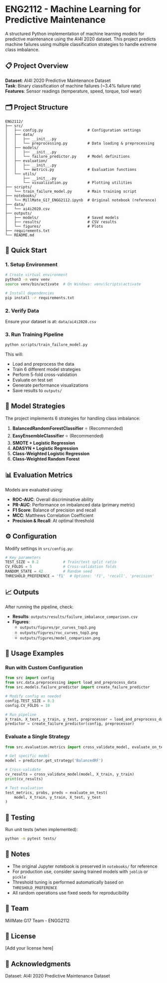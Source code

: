# ENG2112 - Machine Learning for Predictive Maintenance

A structured Python implementation of machine learning models for predictive maintenance using the AI4I 2020 dataset. This project predicts machine failures using multiple classification strategies to handle extreme class imbalance.

## 📋 Project Overview

**Dataset**: AI4I 2020 Predictive Maintenance Dataset  
**Task**: Binary classification of machine failures (~3.4% failure rate)  
**Features**: Sensor readings (temperature, speed, torque, tool wear)

## 🗂️ Project Structure

```
ENG2112/
├── src/
│   ├── config.py                    # Configuration settings
│   ├── data/
│   │   ├── __init__.py
│   │   └── preprocessing.py         # Data loading & preprocessing
│   ├── models/
│   │   ├── __init__.py
│   │   └── failure_predictor.py     # Model definitions
│   ├── evaluation/
│   │   ├── __init__.py
│   │   └── metrics.py               # Evaluation functions
│   └── utils/
│       ├── __init__.py
│       └── visualization.py         # Plotting utilities
├── scripts/
│   └── train_failure_model.py       # Main training script
├── notebooks/
│   └── MillMate_G17_ENGG2112.ipynb  # Original notebook (reference)
├── data/
│   └── ai4i2020.csv
├── outputs/
│   ├── models/                      # Saved models
│   ├── results/                     # CSV results
│   └── figures/                     # Plots
├── requirements.txt
└── README.md
```

## 🚀 Quick Start

### 1. Setup Environment

```bash
# Create virtual environment
python3 -m venv venv
source venv/bin/activate  # On Windows: venv\Scripts\activate

# Install dependencies
pip install -r requirements.txt
```

### 2. Verify Data

Ensure your dataset is at: `data/ai4i2020.csv`

### 3. Run Training Pipeline

```bash
python scripts/train_failure_model.py
```

This will:
- Load and preprocess the data
- Train 6 different model strategies
- Perform 5-fold cross-validation
- Evaluate on test set
- Generate performance visualizations
- Save results to `outputs/`

## 🎯 Model Strategies

The project implements 6 strategies for handling class imbalance:

1. **BalancedRandomForestClassifier** ⭐ (Recommended)
2. **EasyEnsembleClassifier** ⭐ (Recommended)
3. **SMOTE + Logistic Regression**
4. **ADASYN + Logistic Regression**
5. **Class-Weighted Logistic Regression**
6. **Class-Weighted Random Forest**

## 📊 Evaluation Metrics

Models are evaluated using:
- **ROC-AUC**: Overall discriminative ability
- **PR-AUC**: Performance on imbalanced data (primary metric)
- **F1 Score**: Balance of precision and recall
- **MCC**: Matthews Correlation Coefficient
- **Precision & Recall**: At optimal threshold

## ⚙️ Configuration

Modify settings in `src/config.py`:

```python
# Key parameters
TEST_SIZE = 0.2           # Train/test split ratio
CV_FOLDS = 5              # Cross-validation folds
RANDOM_STATE = 42         # Random seed
THRESHOLD_PREFERENCE = 'f1'  # Options: 'f1', 'recall', 'precision'
```

## 📈 Outputs

After running the pipeline, check:

- **Results**: `outputs/results/failure_imbalance_comparison.csv`
- **Figures**: 
  - `outputs/figures/pr_curves_top3.png`
  - `outputs/figures/roc_curves_top3.png`
  - `outputs/figures/model_comparison.png`

## 🔧 Usage Examples

### Run with Custom Configuration

```python
from src import config
from src.data.preprocessing import load_and_preprocess_data
from src.models.failure_predictor import create_failure_predictor

# Modify config as needed
config.TEST_SIZE = 0.3
config.CV_FOLDS = 10

# Run pipeline
X_train, X_test, y_train, y_test, preprocessor = load_and_preprocess_data(config)
predictor = create_failure_predictor(config, preprocessor)
```

### Evaluate a Single Strategy

```python
from src.evaluation.metrics import cross_validate_model, evaluate_on_test

# Get specific model
model = predictor.get_strategy('BalancedRF')

# Cross-validate
cv_results = cross_validate_model(model, X_train, y_train)
print(cv_results)

# Test evaluation
test_metrics, probs, preds = evaluate_on_test(
    model, X_train, y_train, X_test, y_test
)
```

## 🧪 Testing

Run unit tests (when implemented):

```bash
python -m pytest tests/
```

## 📝 Notes

- The original Jupyter notebook is preserved in `notebooks/` for reference
- For production use, consider saving trained models with `joblib` or `pickle`
- Threshold tuning is performed automatically based on `THRESHOLD_PREFERENCE`
- All random operations use fixed seeds for reproducibility

## 👥 Team

MillMate G17 Team - ENGG2112

## 📄 License

[Add your license here]

## 🙏 Acknowledgments

Dataset: AI4I 2020 Predictive Maintenance Dataset
